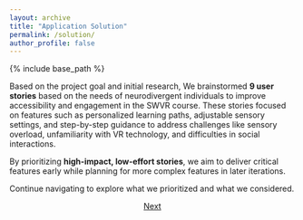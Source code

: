 ```yaml
---
layout: archive
title: "Application Solution"
permalink: /solution/
author_profile: false
---
```


{% include base_path %}

Based on the project goal and initial research, We brainstormed **9 user stories** based on the needs of neurodivergent individuals to improve accessibility and engagement in the SWVR course. These stories focused on features such as personalized learning paths, adjustable sensory settings, and step-by-step guidance to address challenges like sensory overload, unfamiliarity with VR technology, and difficulties in social interactions.

By prioritizing **high-impact, low-effort stories**, we aim to deliver critical features early while planning for more complex features in later iterations.

Continue navigating to explore what we prioritized and what we considered.

<p style="text-align:center"><a href="https://socialwisevr-cmu.github.io/user-stories">Next</a></p>
<!-- [Next](https://socialwisevr-cmu.github.io/user-stories) -->